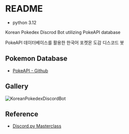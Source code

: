 # README

- python 3.12

Korean Pokedex Discrod Bot utilizing PokeAPI database

PokeAPI 데이터베이스를 활용한 한국어 포켓몬 도감 디스코드 봇

## Pokemon Database

- [PokeAPI - Github](https://github.com/PokeAPI/pokeapi/tree/master/data/v2/csv)

## Gallery

![KoreanPokedexDiscordBot](https://i.imgur.com/022qC2N.png)

## Reference

- [Discord.py Masterclass](https://fallendeity.github.io/discord.py-masterclass/)